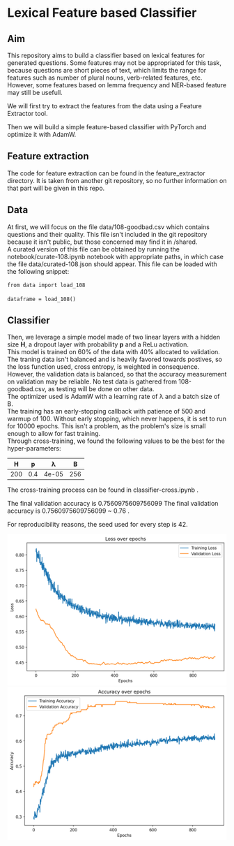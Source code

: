 # Lexical Feature based Classifier

## Aim

This repository aims to build a classifier based on lexical features for generated questions. Some features may not be appropriated for this task, because questions are short pieces of text, which limits the range for features such as number of plural nouns, verb-related features, etc. However, some features based on lemma frequency and NER-based feature may still be usefull.  

We will first try to extract the features from the data using a Feature Extractor tool.  

Then we will build a simple feature-based classifier with PyTorch and optimize it with AdamW.

## Feature extraction

The code for feature extraction can be found in the feature_extractor directory. It is taken from another git repository, so no further information on that part will be given in this repo.

## Data

At first, we will focus on the file data/108-goodbad.csv which contains questions and their quality. This file isn't included in the git repository because it isn't public, but those concerned may find it in /shared.  
A curated version of this file can be obtained by running the notebook/curate-108.ipynb notebook with appropriate paths, in which case the file data/curated-108.json should appear. This file can be loaded with the following snippet:

```{.py}
from data import load_108

dataframe = load_108()
```

## Classifier

Then, we leverage a simple model made of two linear layers with a hidden size __H__, a dropout layer with probability __p__ and a ReLu activation.  
This model is trained on 60% of the data with 40% allocated to validation. The traning data isn't balanced and is heavily favored towards postives, so the loss function used, cross entropy, is weighted in consequence. However, the validation data is balanced, so that the accuracy measurement on validation may be reliable. No test data is gathered from 108-goodbad.csv, as testing will be done on other data.  
The optimizer used is AdamW with a learning rate of λ and a batch size of B.  
The training has an early-stopping callback with patience of 500 and warmup of 100. Without early stopping, which never happens, it is set to run for 10000 epochs. This isn't a problem, as the problem's size is small enough to allow for fast training.  
Through cross-training, we found the following values to be the best for the hyper-parameters:  

<div align="center">

| __H__ | __p__ | λ | B |
| ------------- | --- | --------- | ------------- |
| 200           | 0.4 | 4e-05     | 256           |

</div>

The cross-training process can be found in classifier-cross.ipynb .

The final validation accuracy is 0.7560975609756099 The final validation accuracy is 0.7560975609756099 ~ 0.76 .

For reproducibility reasons, the seed used for every step is 42.

<div align="center">

![Cross loss](.images/cross_loss.png)
![Cross validation](.images/cross_val.png)

</div>